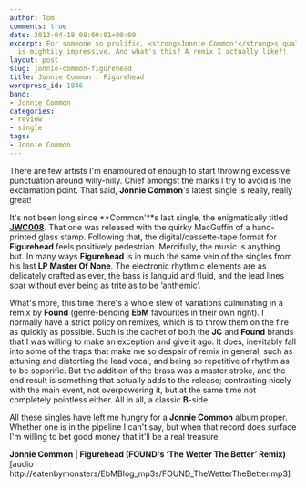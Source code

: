 ```yaml
---
author: Tom
comments: true
date: 2013-04-18 08:00:01+00:00
excerpt: For someone so prolific, <strong>Jonnie Common'</strong>s quality control
  is mightily impressive. And what's this? A remix I actually like?!
layout: post
slug: jonnie-common-figurehead
title: Jonnie Common | Figurehead
wordpress_id: 1846
band:
- Jonnie Common
categories:
- review
- single
tags: 
- Jonnie Common
---
```


There are few artists I'm enamoured of enough to start throwing excessive punctuation around willy-nilly. Chief amongst the marks I try to avoid is the exclamation point. That said, **Jonnie Common**'s latest single is really, really great!

It's not been long since **Common'**s last single, the enigmatically titled [**JWC008**](http://eatenbymonsters/review/jwc008-jonnie-common/). That one was released with the quirky MacGuffin of a hand-printed glass stamp. Following that, the digital/cassette-tape format for **Figurehead** feels positively pedestrian. Mercifully, the music is anything but. In many ways **Figurehead** is in much the same vein of the singles from his last **LP Master Of None**. The electronic rhythmic elements are as delicately crafted as ever, the bass is languid and fluid, and the lead lines soar without ever being as trite as to be ‘anthemic’.

What's more, this time there's a whole slew of variations culminating in a remix by **Found** (genre-bending **EbM** favourites in their own right). I normally have a strict policy on remixes, which is to throw them on the fire as quickly as possible. Such is the cachet of both the **JC** and **Found** brands that I was willing to make an exception and give it ago. It does, inevitably fall into some of the traps that make me so despair of remix in general, such as attuning and distorting the lead vocal, and being so repetitive of rhythm as to be soporific. But the addition of the brass was a master stroke, and the end result is something that actually adds to the release; contrasting nicely with the main event, not overpowering it, but at the same time not completely pointless either. All in all, a classic **B**-side.

All these singles have left me hungry for a **Jonnie Common** album proper. Whether one is in the pipeline I can't say, but when that record does surface I'm willing to bet good money that it'll be a real treasure.



**Jonnie Common | Figurehead (FOUND's ‘The Wetter The Better’ Remix)** [audio http://eatenbymonsters/EbMBlog_mp3s/FOUND_TheWetterTheBetter.mp3]
